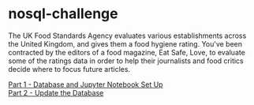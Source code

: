 # nosql-challenge  
  
The UK Food Standards Agency evaluates various establishments across the United Kingdom, and gives them a food hygiene rating. You've been contracted by the editors of a food magazine, Eat Safe, Love, to evaluate some of the ratings data in order to help their journalists and food critics decide where to focus future articles.  
  
[Part 1 - Database and Jupyter Notebook Set Up](NoSQL_setup_starter.ipynb)  
[Part 2 - Update the Database](NoSQL_analysis_starter.ipynb)  
  
  